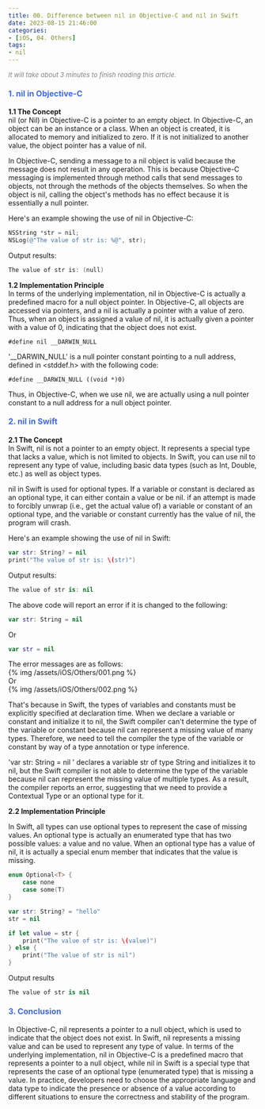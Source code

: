 ```yaml
---
title: 00. Difference between nil in Objective-C and nil in Swift
date: 2023-08-15 21:46:00
categories: 
- [iOS, 04. Others]
tags:
- nil
---
```


<font color=gray size=2>*It will take about 3 minutes to finish reading this article.*</font>

#### <font size=3 color=#4169E1>1. nil in Objective-C</font>
 **1.1 The Concept**   
nil (or Nil) in Objective-C is a pointer to an empty object. In Objective-C, an object can be an instance or a class. When an object is created, it is allocated to memory and initialized to zero. If it is not initialized to another value, the object pointer has a value of nil.

In Objective-C, sending a message to a nil object is valid because the message does not result in any operation. This is because Objective-C messaging is implemented through method calls that send messages to objects, not through the methods of the objects themselves. So when the object is nil, calling the object's methods has no effect because it is essentially a null pointer.
 
Here's an example showing the use of nil in Objective-C:
```Objective-C 
NSString *str = nil;
NSLog(@"The value of str is: %@", str);
```
Output results:
```Objective-C
The value of str is: (null)
```

 **1.2 Implementation Principle**   
In terms of the underlying implementation, nil in Objective-C is actually a predefined macro for a null object pointer. In Objective-C, all objects are accessed via pointers, and a nil is actually a pointer with a value of zero. Thus, when an object is assigned a value of nil, it is actually given a pointer with a value of 0, indicating that the object does not exist.
```
#define nil __DARWIN_NULL
```
'__DARWIN_NULL' is a null pointer constant pointing to a null address, defined in <stddef.h> with the following code:
```
#define __DARWIN_NULL ((void *)0)
```
Thus, in Objective-C, when we use nil, we are actually using a null pointer constant to a null address for a null object pointer.

#### <font size=3 color=#4169E1>2. nil in Swift</font>
**2.1 The Concept**  
In Swift, nil is not a pointer to an empty object. It represents a special type that lacks a value, which is not limited to objects. In Swift, you can use nil to represent any type of value, including basic data types (such as Int, Double, etc.) as well as object types.

nil in Swift is used for optional types. If a variable or constant is declared as an optional type, it can either contain a value or be nil. if an attempt is made to forcibly unwrap (i.e., get the actual value of) a variable or constant of an optional type, and the variable or constant currently has the value of nil, the program will crash.

Here's an example showing the use of nil in Swift:
```Swift
var str: String? = nil
print("The value of str is: \(str)")
```
Output results:
```Swift
The value of str is: nil
```
The above code will report an error if it is changed to the following:
```Swift
var str: String = nil
```
Or
```Swift
var str = nil
```
The error messages are as follows:   
{% img /assets/iOS/Others/001.png %}    
Or   
{% img /assets/iOS/Others/002.png %}
 
That's because in Swift, the types of variables and constants must be explicitly specified at declaration time. When we declare a variable or constant and initialize it to nil, the Swift compiler can't determine the type of the variable or constant because nil can represent a missing value of many types. Therefore, we need to tell the compiler the type of the variable or constant by way of a type annotation or type inference.

'var str: String = nil ' declares a variable str of type String and initializes it to nil, but the Swift compiler is not able to determine the type of the variable because nil can represent the missing value of multiple types. As a result, the compiler reports an error, suggesting that we need to provide a Contextual Type or an optional type for it.

**2.2 Implementation Principle**   

In Swift, all types can use optional types to represent the case of missing values. An optional type is actually an enumerated type that has two possible values: a value and no value. When an optional type has a value of nil, it is actually a special enum member that indicates that the value is missing.

```Swift
enum Optional<T> {
    case none
    case some(T)
}

var str: String? = "hello"
str = nil

if let value = str {
    print("The value of str is: \(value)")
} else {
    print("The value of str is nil")
}
```
Output results
```Swift
The value of str is nil
```

#### <font size=3 color=#4169E1>3. Conclusion</font>

In Objective-C, nil represents a pointer to a null object, which is used to indicate that the object does not exist. In Swift, nil represents a missing value and can be used to represent any type of value. In terms of the underlying implementation, nil in Objective-C is a predefined macro that represents a pointer to a null object, while nil in Swift is a special type that represents the case of an optional type (enumerated type) that is missing a value. In practice, developers need to choose the appropriate language and data type to indicate the presence or absence of a value according to different situations to ensure the correctness and stability of the program.